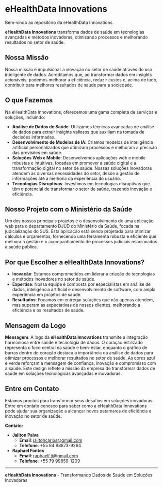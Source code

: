 # eHealthData Innovations

Bem-vindo ao repositório da eHealthData Innovations.

**eHealthData Innovations** transforma dados de saúde em tecnologias avançadas e métodos inovadores, otimizando processos e melhorando resultados no setor de saúde.

## Nossa Missão

Nossa missão é impulsionar a inovação no setor de saúde através do uso inteligente de dados. Acreditamos que, ao transformar dados em insights acionáveis, podemos melhorar a eficiência, reduzir custos e, acima de tudo, contribuir para melhores resultados de saúde para a sociedade.

## O que Fazemos

Na eHealthData Innovations, oferecemos uma gama completa de serviços e soluções, incluindo:

- **Análise de Dados de Saúde**: Utilizamos técnicas avançadas de análise de dados para extrair insights valiosos que auxiliam na tomada de decisões informadas.
- **Desenvolvimento de Modelos de IA**: Criamos modelos de inteligência artificial personalizados que otimizam processos e melhoram a precisão das previsões em saúde.
- **Soluções Web e Mobile**: Desenvolvemos aplicações web e mobile robustas e intuitivas, focadas em promover a saúde digital e a transformação digital no setor de saúde. Nossas soluções inovadoras atendem às diversas necessidades do setor, desde a gestão de informações até a melhoria da experiência do usuário.
- **Tecnologias Disruptivas**: Investimos em tecnologias disruptivas que têm o potencial de transformar o setor de saúde, trazendo inovação e eficiência.

## Nosso Projeto com o Ministério da Saúde

Um dos nossos principais projetos é o desenvolvimento de uma aplicação web para o departamento DJUD do Ministério da Saúde, focada na judicialização do SUS. Esta aplicação está sendo projetada para otimizar cálculos e orçamentos, fornecendo uma ferramenta robusta e eficiente que melhora a gestão e o acompanhamento de processos judiciais relacionados à saúde pública.

## Por que Escolher a eHealthData Innovations?

- **Inovação**: Estamos comprometidos em liderar a criação de tecnologias e métodos inovadores no setor de saúde.
- **Expertise**: Nossa equipe é composta por especialistas em análise de dados, inteligência artificial e desenvolvimento de software, com ampla experiência em projetos de saúde.
- **Resultados**: Focamos em entregar soluções que não apenas atendem, mas superam as expectativas de nossos clientes, melhorando a eficiência e os resultados de saúde.

## Mensagem da Logo

**Mensagem**: A logo da **eHealthData Innovations** transmite a integração harmoniosa entre saúde e tecnologia de dados. O coração estilizado representa o foco central na saúde e bem-estar, enquanto o gráfico de barras dentro do coração destaca a importância da análise de dados para otimizar processos e melhorar resultados no setor de saúde. As cores azul e verde reforçam a mensagem de confiança, inovação e compromisso com a saúde. Este design reflete a missão da empresa de transformar dados de saúde em soluções tecnológicas avançadas e inovadoras.

## Entre em Contato

Estamos prontos para transformar seus desafios em soluções inovadoras. Entre em contato conosco para saber como a eHealthData Innovations pode ajudar sua organização a alcançar novos patamares de eficiência e inovação no setor de saúde.

**Contato:**

- **Jailton Paiva**
  - **Email**: jailtoncarlos@gmail.com
  - **Telefone**: +55 84 98873-9294
- **Raphael Fontes**
  - **Email**: raphaelf.ti@gmail.com
  - **Telefone**: +55 79 99856-1209
    
---

**eHealthData Innovations** - Transformando Dados de Saúde em Soluções Inovadoras
